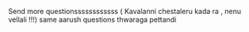 Send more questionssssssssssss ( Kavalanni chestaleru kada ra , nenu vellali !!!)
same aarush questions thwaraga pettandi
